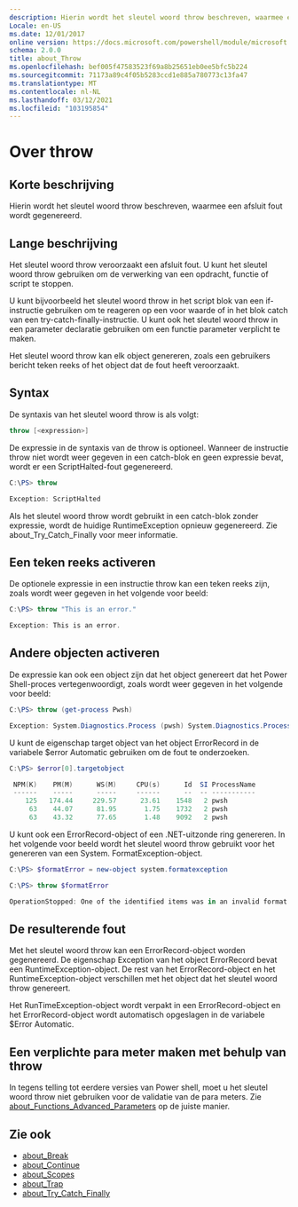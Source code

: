 ```yaml
---
description: Hierin wordt het sleutel woord throw beschreven, waarmee een afsluit fout wordt gegenereerd.
Locale: en-US
ms.date: 12/01/2017
online version: https://docs.microsoft.com/powershell/module/microsoft.powershell.core/about/about_throw?view=powershell-7.2&WT.mc_id=ps-gethelp
schema: 2.0.0
title: about_Throw
ms.openlocfilehash: bef005f47583523f69a8b25651eb0ee5bfc5b224
ms.sourcegitcommit: 71173a89c4f05b5283ccd1e885a780773c13fa47
ms.translationtype: MT
ms.contentlocale: nl-NL
ms.lasthandoff: 03/12/2021
ms.locfileid: "103195854"
---
```

# <a name="about-throw"></a>Over throw

## <a name="short-description"></a>Korte beschrijving
Hierin wordt het sleutel woord throw beschreven, waarmee een afsluit fout wordt gegenereerd.

## <a name="long-description"></a>Lange beschrijving

Het sleutel woord throw veroorzaakt een afsluit fout. U kunt het sleutel woord throw gebruiken om de verwerking van een opdracht, functie of script te stoppen.

U kunt bijvoorbeeld het sleutel woord throw in het script blok van een if-instructie gebruiken om te reageren op een voor waarde of in het blok catch van een try-catch-finally-instructie. U kunt ook het sleutel woord throw in een parameter declaratie gebruiken om een functie parameter verplicht te maken.

Het sleutel woord throw kan elk object genereren, zoals een gebruikers bericht teken reeks of het object dat de fout heeft veroorzaakt.

## <a name="syntax"></a>Syntax

De syntaxis van het sleutel woord throw is als volgt:

```powershell
throw [<expression>]
```

De expressie in de syntaxis van de throw is optioneel. Wanneer de instructie throw niet wordt weer gegeven in een catch-blok en geen expressie bevat, wordt er een ScriptHalted-fout gegenereerd.

```powershell
C:\PS> throw

Exception: ScriptHalted
```

Als het sleutel woord throw wordt gebruikt in een catch-blok zonder expressie, wordt de huidige RuntimeException opnieuw gegenereerd. Zie about_Try_Catch_Finally voor meer informatie.

## <a name="throwing-a-string"></a>Een teken reeks activeren

De optionele expressie in een instructie throw kan een teken reeks zijn, zoals wordt weer gegeven in het volgende voor beeld:

```powershell
C:\PS> throw "This is an error."

Exception: This is an error.
```

## <a name="throwing-other-objects"></a>Andere objecten activeren

De expressie kan ook een object zijn dat het object genereert dat het Power Shell-proces vertegenwoordigt, zoals wordt weer gegeven in het volgende voor beeld:

```powershell
C:\PS> throw (get-process Pwsh)

Exception: System.Diagnostics.Process (pwsh) System.Diagnostics.Process (pwsh) System.Diagnostics.Process (pwsh)
```

U kunt de eigenschap target object van het object ErrorRecord in de variabele $error Automatic gebruiken om de fout te onderzoeken.

```powershell
C:\PS> $error[0].targetobject

 NPM(K)    PM(M)      WS(M)     CPU(s)      Id  SI ProcessName
 ------    -----      -----     ------      --  -- -----------
    125   174.44     229.57      23.61    1548   2 pwsh
     63    44.07      81.95       1.75    1732   2 pwsh
     63    43.32      77.65       1.48    9092   2 pwsh
```

U kunt ook een ErrorRecord-object of een .NET-uitzonde ring genereren. In het volgende voor beeld wordt het sleutel woord throw gebruikt voor het genereren van een System. FormatException-object.

```powershell
C:\PS> $formatError = new-object system.formatexception

C:\PS> throw $formatError

OperationStopped: One of the identified items was in an invalid format.
```

## <a name="the-resulting-error"></a>De resulterende fout

Met het sleutel woord throw kan een ErrorRecord-object worden gegenereerd. De eigenschap Exception van het object ErrorRecord bevat een RuntimeException-object. De rest van het ErrorRecord-object en het RuntimeException-object verschillen met het object dat het sleutel woord throw genereert.

Het RunTimeException-object wordt verpakt in een ErrorRecord-object en het ErrorRecord-object wordt automatisch opgeslagen in de variabele $Error Automatic.

## <a name="using-throw-to-create-a-mandatory-parameter"></a>Een verplichte para meter maken met behulp van throw

In tegens telling tot eerdere versies van Power shell, moet u het sleutel woord throw niet gebruiken voor de validatie van de para meters. Zie [about_Functions_Advanced_Parameters](about_Functions_Advanced_Parameters.md) op de juiste manier.

## <a name="see-also"></a>Zie ook

- [about_Break](about_Break.md)
- [about_Continue](about_Continue.md)
- [about_Scopes](about_Scopes.md)
- [about_Trap](about_Trap.md)
- [about_Try_Catch_Finally](about_Try_Catch_Finally.md)
